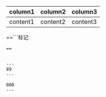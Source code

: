|column1|column2|column3|
|-|-|-|
|content1|content2|content3|
==```标记

```
==


---
89
---

000
---

